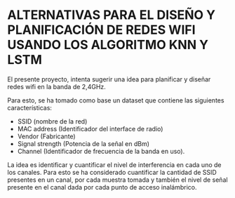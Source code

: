 # ALTERNATIVAS PARA EL DISEÑO Y PLANIFICACIÓN DE REDES WIFI USANDO LOS ALGORITMO KNN Y LSTM

El presente proyecto, intenta sugerir una idea para planificar y diseñar redes wifi en la banda de 2,4GHz.

Para esto, se ha tomado como base un dataset que contiene las siguientes características:

* SSID (nombre de la red)
* MAC address (Identificador del interface de radio)
* Vendor (Fabricante)
* Signal strength (Potencia de la señal en dBm)
* Channel (Identificador de frecuencia de la banda en uso).

La idea es identificar y cuantificar el nivel de interferencia en cada uno de los canales. Para esto se ha considerado cuantificar la cantidad de SSID presentes en un canal, por cada muestra tomada y también el nivel de señal presente en el canal dada por cada punto de acceso inalámbrico.

